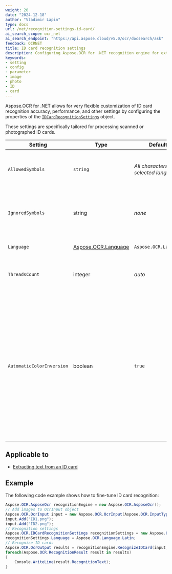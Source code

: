 ```yaml
---
weight: 20
date: "2024-12-18"
author: "Vladimir Lapin"
type: docs
url: /net/recognition-settings-id-card/
ai_search_scope: ocr_net
ai_search_endpoint: "https://api.aspose.cloud/v5.0/ocr/docsearch/ask"
feedback: OCRNET
title: ID card recognition settings
description: Configuring Aspose.OCR for .NET recognition engine for extracting text from ID cards.
keywords:
- setting
- config
- parameter
- image
- photo
- ID
- card
---
```


Aspose.OCR for .NET allows for very flexible customization of ID card recognition accuracy, performance, and other settings by configuring the properties of the [`IDCardRecognitionSettings`](https://reference.aspose.com/ocr/net/aspose.ocr/idcardrecognitionsettings/) object.

These settings are specifically tailored for processing scanned or photographed ID cards.

Setting | Type | Default value | Description
------- | ---- | ------------- | -----------
`AllowedSymbols` | `string` | _All characters of the selected language_ | The [whitelist](/ocr/net/characters-whitelist/) of characters Aspose.OCR engine will look for.
`IgnoredSymbols` | string | _none_ | A [blacklist](/ocr/net/characters-blacklist/) of characters that are ignored during recognition.
`Language` | [Aspose.OCR.Language](https://reference.aspose.com/ocr/net/aspose.ocr/language/) | `Aspose.OCR.Language.None` | Specify a [language](/ocr/net/languages/) for recognition.
`ThreadsCount` | integer | _auto_ | The number of [CPU threads](/ocr/net/multithreading/) used for recognition.
`AutomaticColorInversion` | boolean | `true` | Improve recognition accuracy of white text on a dark/black background. If you are not optimizing every aspect of recognition (for example, for online applications or entry-level devices), leave this setting set to true.

## Applicable to

- [Extracting text from an ID card](/ocr/net/recognition/id-card/)

## Example

The following code example shows how to fine-tune ID card recognition:

```csharp
Aspose.OCR.AsposeOcr recognitionEngine = new Aspose.OCR.AsposeOcr();
// Add images to OcrInput object
Aspose.OCR.OcrInput input = new Aspose.OCR.OcrInput(Aspose.OCR.InputType.SingleImage);
input.Add("ID1.png");
input.Add("ID2.png");
// Recognition settings
Aspose.OCR.IDCardRecognitionSettings recognitionSettings = new Aspose.OCR.IDCardRecognitionSettings();
recognitionSettings.Language = Aspose.OCR.Language.Latin;
// Recognize ID cards
Aspose.OCR.OcrOutput results = recognitionEngine.RecognizeIDCard(input, recognitionSettings);
foreach(Aspose.OCR.RecognitionResult result in results)
{
	Console.WriteLine(result.RecognitionText);
}
```
